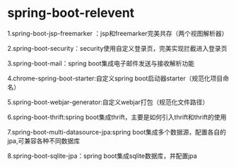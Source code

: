 # spring-boot-relevent

1.spring-boot-jsp-freemarker ：jsp和freemarker完美共存（两个视图解析器）

2.spring-boot-security：security使用自定义登录页，完美实现拦截进入登录页

3.spring-boot-mail：spring boot集成电子邮件发送与接收解析功能

4.chrome-spring-boot-starter:自定义spring boot启动器starter（规范化项目命名）

5.spring-boot-webjar-generator:自定义webjar打包（规范化文件路径）

6.spring-boot-thrift:spring boot集成thrift，主要是如何引入thrift和thrift的使用

7.spring-boot-multi-datasource-jpa:spring boot集成多个数据源，配置各自的jpa,可兼容各种不同数据库

8.spring-boot-sqlite-jpa：spring boot集成sqlite数据库，并配置jpa
